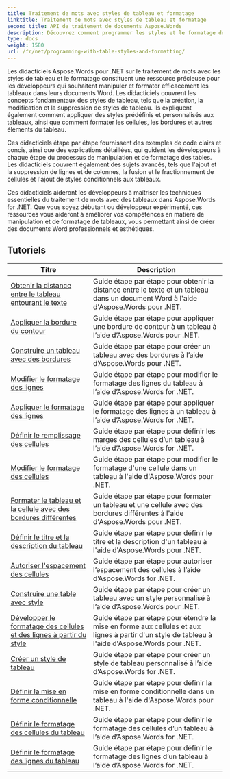 ```yaml
---
title: Traitement de mots avec styles de tableau et formatage
linktitle: Traitement de mots avec styles de tableau et formatage
second_title: API de traitement de documents Aspose.Words
description: Découvrez comment programmer les styles et le formatage des tableaux dans Aspose.Words for .NET. Apprenez à appliquer des styles prédéfinis, à personnaliser le formatage des cellules, les bordures et bien plus encore grâce à des didacticiels pas à pas et des exemples de code en C#.
type: docs
weight: 1580
url: /fr/net/programming-with-table-styles-and-formatting/
---
```

Les didacticiels Aspose.Words pour .NET sur le traitement de mots avec les styles de tableau et le formatage constituent une ressource précieuse pour les développeurs qui souhaitent manipuler et formater efficacement les tableaux dans leurs documents Word. Les didacticiels couvrent les concepts fondamentaux des styles de tableau, tels que la création, la modification et la suppression de styles de tableau. Ils expliquent également comment appliquer des styles prédéfinis et personnalisés aux tableaux, ainsi que comment formater les cellules, les bordures et autres éléments du tableau.

Ces didacticiels étape par étape fournissent des exemples de code clairs et concis, ainsi que des explications détaillées, qui guident les développeurs à chaque étape du processus de manipulation et de formatage des tables. Les didacticiels couvrent également des sujets avancés, tels que l'ajout et la suppression de lignes et de colonnes, la fusion et le fractionnement de cellules et l'ajout de styles conditionnels aux tableaux.

Ces didacticiels aideront les développeurs à maîtriser les techniques essentielles du traitement de mots avec des tableaux dans Aspose.Words for .NET. Que vous soyez débutant ou développeur expérimenté, ces ressources vous aideront à améliorer vos compétences en matière de manipulation et de formatage de tableaux, vous permettant ainsi de créer des documents Word professionnels et esthétiques.

 ## Tutoriels
| Titre | Description |
| --- | --- |
| [Obtenir la distance entre le tableau entourant le texte](./get-distance-between-table-surrounding-text/) | Guide étape par étape pour obtenir la distance entre le texte et un tableau dans un document Word à l'aide d'Aspose.Words pour .NET. |
| [Appliquer la bordure du contour](./apply-outline-border/) | Guide étape par étape pour appliquer une bordure de contour à un tableau à l’aide d’Aspose.Words pour .NET. |
| [Construire un tableau avec des bordures](./build-table-with-borders/) | Guide étape par étape pour créer un tableau avec des bordures à l’aide d’Aspose.Words pour .NET. |
| [Modifier le formatage des lignes](./modify-row-formatting/) | Guide étape par étape pour modifier le formatage des lignes du tableau à l’aide d’Aspose.Words for .NET. |
| [Appliquer le formatage des lignes](./apply-row-formatting/) | Guide étape par étape pour appliquer le formatage des lignes à un tableau à l’aide d’Aspose.Words for .NET. |
| [Définir le remplissage des cellules](./set-cell-padding/) | Guide étape par étape pour définir les marges des cellules d’un tableau à l’aide d’Aspose.Words for .NET. |
| [Modifier le formatage des cellules](./modify-cell-formatting/) | Guide étape par étape pour modifier le formatage d'une cellule dans un tableau à l'aide d'Aspose.Words pour .NET. |
| [Formater le tableau et la cellule avec des bordures différentes](./format-table-and-cell-with-different-borders/) | Guide étape par étape pour formater un tableau et une cellule avec des bordures différentes à l'aide d'Aspose.Words pour .NET. |
| [Définir le titre et la description du tableau](./set-table-title-and-description/) | Guide étape par étape pour définir le titre et la description d'un tableau à l'aide d'Aspose.Words pour .NET. |
| [Autoriser l'espacement des cellules](./allow-cell-spacing/) | Guide étape par étape pour autoriser l’espacement des cellules à l’aide d’Aspose.Words for .NET. |
| [Construire une table avec style](./build-table-with-style/) | Guide étape par étape pour créer un tableau avec un style personnalisé à l’aide d’Aspose.Words pour .NET. |
| [Développer le formatage des cellules et des lignes à partir du style](./expand-formatting-on-cells-and-row-from-style/) | Guide étape par étape pour étendre la mise en forme aux cellules et aux lignes à partir d'un style de tableau à l'aide d'Aspose.Words pour .NET. |
| [Créer un style de tableau](./create-table-style/) | Guide étape par étape pour créer un style de tableau personnalisé à l’aide d’Aspose.Words for .NET. |
| [Définir la mise en forme conditionnelle](./define-conditional-formatting/) | Guide étape par étape pour définir la mise en forme conditionnelle dans un tableau à l'aide d'Aspose.Words pour .NET. |
| [Définir le formatage des cellules du tableau](./set-table-cell-formatting/) | Guide étape par étape pour définir le formatage des cellules d’un tableau à l’aide d’Aspose.Words for .NET. |
| [Définir le formatage des lignes du tableau](./set-table-row-formatting/) | Guide étape par étape pour définir le formatage des lignes d’un tableau à l’aide d’Aspose.Words for .NET. |